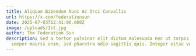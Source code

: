 ```yaml
---
title: Aliquam Bibendum Nunc Ac Orci Convallis
url: https://x.com/federationsun
date: 2025-07-03T12:41:00.000Z
image: /uploads/1st.jpg
author: The Federation Sun
description: Sed a tortor pulvinar elit dictum malesuada nec ut turpis. Nam
  semper mauris enim, sed pharetra odio sagittis quis. Integer vitae velit nec.
---
```

